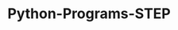 # Python-Programs-STEP
      
  
           
            
           
            
              
         
 
